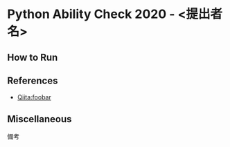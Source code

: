 # Python Ability Check 2020 - <提出者名>

## How to Run

## References

- [Qiita:foobar]()

## Miscellaneous

備考